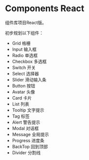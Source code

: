 # Components React

组件库项目React版。

初步规划以下组件：

- Grid 格栅
- Input 输入框
- Radio 单选框
- Checkbox 多选框
- Switch 开关
- Select 选择器
- Slider 滑动输入条
- Button 按钮
- Avatar 头像
- Card 卡片
- List 列表
- Tooltip 文字提示
- Tag 标签
- Alert 警告提示
- Modal 对话框
- Message 全局提示
- Progress 进度条
- BackTop 回到顶部
- Divider 分割线
